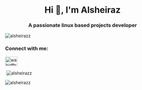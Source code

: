 <h1 align="center">Hi 👋, I'm Alsheiraz</h1>
<h3 align="center">A passionate linux based projects developer</h3>

<p align="left"> <img src="https://komarev.com/ghpvc/?username=alsheirazz&label=Profile%20views&color=0e75b6&style=flat" alt="alsheirazz" /> </p>

<h3 align="left">Connect with me:</h3>
<p align="left">
<a href="https://instagram.com/wahidftry" target="blank"><img align="center" src="https://raw.githubusercontent.com/rahuldkjain/github-profile-readme-generator/master/src/images/icons/Social/instagram.svg" alt="wahidftry" height="30" width="40" /></a>
</p>

<p>&nbsp;<img align="center" src="https://github-readme-stats.vercel.app/api?username=alsheirazz&show_icons=true&locale=en" alt="alsheirazz" /></p>

<p><img align="center" src="https://github-readme-streak-stats.herokuapp.com/?user=alsheirazz&" alt="alsheirazz" /></p>
